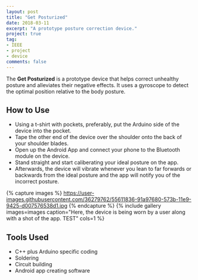 ```yaml
---
layout: post
title: "Get Posturized"
date: 2018-03-11
excerpt: "A prototype posture correction device."
project: true
tag:
- IEEE
- project
- device
comments: false
---
```

The <b>Get Posturized</b> is a prototype device that helps correct unhealthy posture and alleviates their negative effects. It uses a gyroscope to detect the optimal position relative to the body posture. 

## How to Use
 * Using a t-shirt with pockets, preferably, put the Arduino side of the device into the pocket.
 * Tape the other end of the device over the shoulder onto the back of your shoulder blades.
 * Open up the Android App and connect your phone to the Bluetooth module on the device.
 * Stand straight and start caliberating your ideal posture on the app.
 * Afterwards, the device will vibrate whenever you lean to far forwards or backwards from the ideal posture and the app will notify you      of the incorrect posture.

{% capture images %}
    https://user-images.githubusercontent.com/36279762/55611836-91a97680-573b-11e9-9425-d007576538d1.jpg
{% endcapture %}
{% include gallery images=images caption="Here, the device is being worn by a user along with a shot of the app. TEST" cols=1 %}

## Tools Used  
 * C++ plus Arduino specific coding
 * Soldering
 * Circuit building
 * Android app creating software
